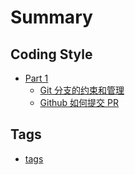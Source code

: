 # Summary

## Coding Style

* [Part 1](part1/README.md)
	* [Git 分支的约束和管理](part1/git_branch_manage.md)
	* [Github 如何提交 PR](part1/how_to_github_pull_request.md)


## Tags

* [tags](tags.md)
